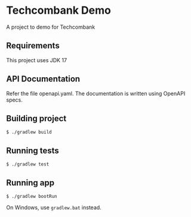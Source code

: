 # Techcombank Demo
A project to demo for Techcombank

## Requirements
This project uses JDK 17

## API Documentation
Refer the file openapi.yaml. The documentation is written using OpenAPI specs.

## Building project
```console
$ ./gradlew build
```

## Running tests
```console
$ ./gradlew test
```

## Running app
```console
$ ./gradlew bootRun
```
On Windows, use `gradlew.bat` instead.
